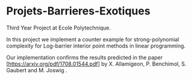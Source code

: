 # Projets-Barrieres-Exotiques
Third Year Project at Ecole Polytechnique. 

In this project we implement a counter example for strong-polynomial complexity for Log-barrier interior point methods in linear programming.

Our implementation confirms the results predicted in the paper [https://arxiv.org/pdf/1708.01544.pdf] by X. Allamigeon, P. Benchimol, S. Gaubert and M. Joswig .

